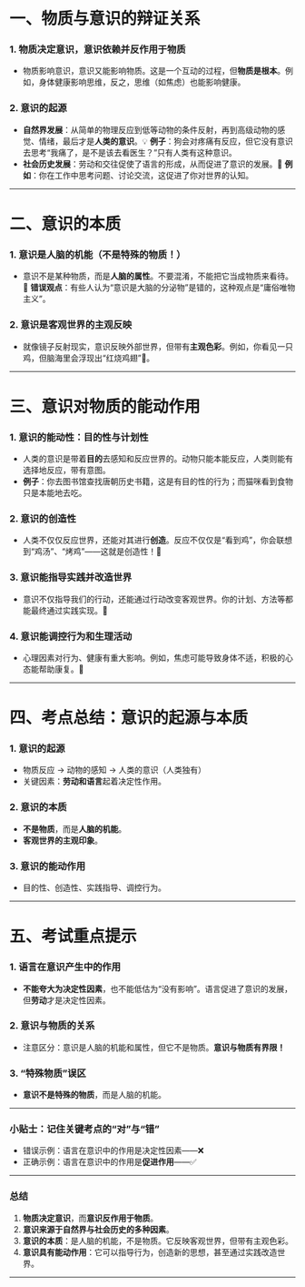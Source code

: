
# 一、物质与意识的辩证关系

### 1. 物质决定意识，意识依赖并反作用于物质

- 物质影响意识，意识又能影响物质。这是一个互动的过程，但**物质是根本**。例如，身体健康影响思维，反之，思维（如焦虑）也能影响健康。

### 2. 意识的起源

- **自然界发展**：从简单的物理反应到低等动物的条件反射，再到高级动物的感觉、情绪，最后才是**人类的意识**。💡 **例子**：狗会对疼痛有反应，但它没有意识去思考“我痛了，是不是该去看医生？”只有人类有这种意识。
- **社会历史发展**：劳动和交往促使了语言的形成，从而促进了意识的发展。💼 **例如**：你在工作中思考问题、讨论交流，这促进了你对世界的认知。

---

# 二、意识的本质

### 1. **意识是人脑的机能**（不是特殊的物质！）

- 意识不是某种物质，而是**人脑的属性**。不要混淆，不能把它当成物质来看待。👀 **错误观点**：有些人认为“意识是大脑的分泌物”是错的，这种观点是“庸俗唯物主义”。

### 2. 意识是**客观世界的主观反映**

- 就像镜子反射现实，意识反映外部世界，但带有**主观色彩**。例如，你看见一只鸡，但脑海里会浮现出“红烧鸡翅”🍗。

---

# 三、意识对物质的能动作用

### 1. **意识的能动性：目的性与计划性**

- 人类的意识是带着**目的**去感知和反应世界的。动物只能本能反应，人类则能有选择地反应，带有意图。
- **例子**：你去图书馆查找唐朝历史书籍，这是有目的性的行为；而猫咪看到食物只是本能地去吃。

### 2. **意识的创造性**

- 人类不仅仅反应世界，还能对其进行**创造**。反应不仅仅是“看到鸡”，你会联想到“鸡汤”、“烤鸡”——这就是创造性！🍗

### 3. **意识能指导实践并改造世界**

- 意识不仅指导我们的行动，还能通过行动改变客观世界。你的计划、方法等都能最终通过实践实现。🎯

### 4. **意识能调控行为和生理活动**

- 心理因素对行为、健康有重大影响。例如，焦虑可能导致身体不适，积极的心态能帮助康复。💪

---

# 四、考点总结：意识的起源与本质

### 1. **意识的起源**

- 物质反应 → 动物的感知 → 人类的意识（人类独有）
- 关键因素：**劳动和语言**起着决定性作用。

### 2. **意识的本质**

- **不是物质**，而是**人脑的机能**。
- **客观世界的主观印象**。

### 3. **意识的能动作用**

- 目的性、创造性、实践指导、调控行为。

---

# 五、考试重点提示

### 1. **语言在意识产生中的作用**

- **不能夸大为决定性因素**，也不能低估为“没有影响”。语言促进了意识的发展，但**劳动**才是决定性因素。

### 2. **意识与物质的关系**

- 注意区分：意识是人脑的机能和属性，但它不是物质。**意识与物质有界限！**

### 3. **“特殊物质”误区**

- **意识不是特殊的物质**，而是人脑的机能。

---

### 小贴士：记住关键考点的“对”与“错”

- 错误示例：语言在意识中的作用是决定性因素——❌
- 正确示例：语言在意识中的作用是**促进作用**——✅

---

### 总结

1. **物质决定意识**，而**意识反作用于物质**。
2. **意识来源于自然界与社会历史的多种因素**。
3. **意识的本质**：是人脑的机能，不是物质。它反映客观世界，但带有主观色彩。
4. **意识具有能动作用**：它可以指导行为，创造新的思想，甚至通过实践改造世界。

---


